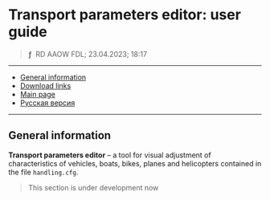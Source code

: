 # Transport parameters editor: user guide
> **ƒ** &nbsp;RD AAOW FDL; 23.04.2023; 18:17

---

- [General information](#general-information)
- [Download links](https://adslbarxatov.github.io/DPArray#vicecitytoolset)
- [Main page](https://adslbarxatov.github.io/ViceCityToolset)
- [Русская версия](https://adslbarxatov.github.io/ViceCityToolset/handling_ru)

---

## General information

**Transport parameters editor** – a tool for visual adjustment of characteristics
of vehicles, boats, bikes, planes and helicopters contained in the file `handling.cfg`.

> This section is under development now

